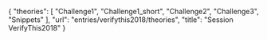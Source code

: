 {
    "theories": [
        "Challenge1",
        "Challenge1_short",
        "Challenge2",
        "Challenge3",
        "Snippets"
    ],
    "url": "entries/verifythis2018/theories",
    "title": "Session VerifyThis2018"
}